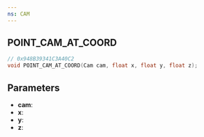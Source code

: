 ```yaml
---
ns: CAM
---
```

## POINT_CAM_AT_COORD

```c
// 0x948B39341C3A40C2
void POINT_CAM_AT_COORD(Cam cam, float x, float y, float z);
```

## Parameters
* **cam**:
* **x**:
* **y**:
* **z**:
